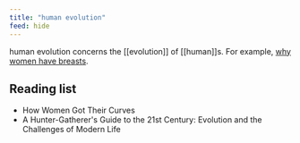 ```yaml
---
title: "human evolution"
feed: hide
---
```


human evolution concerns the [[evolution]] of [[human]]s. For example, [why women have breasts](http://www.lloydianaspects.co.uk/vintageSite/evolve/breasts.html).

## Reading list

* How Women Got Their Curves
* A Hunter-Gatherer's Guide to the 21st Century: Evolution and the Challenges of Modern Life